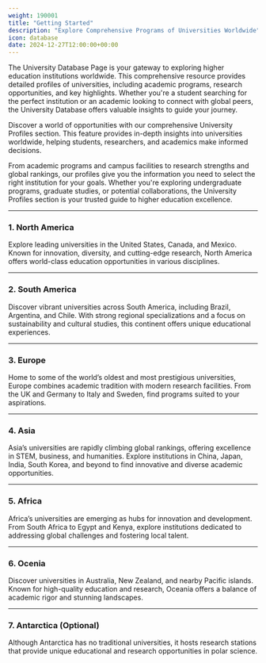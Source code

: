 ```yaml
---
weight: 190001
title: "Getting Started"
description: "Explore Comprehensive Programs of Universities Worldwide"
icon: database
date: 2024-12-27T12:00:00+00:00
---
```


The University Database Page is your gateway to exploring higher education institutions worldwide. This comprehensive resource provides detailed profiles of universities, including academic programs, research opportunities, and key highlights. Whether you're a student searching for the perfect institution or an academic looking to connect with global peers, the University Database offers valuable insights to guide your journey.

Discover a world of opportunities with our comprehensive University Profiles section. This feature provides in-depth insights into universities worldwide, helping students, researchers, and academics make informed decisions.

From academic programs and campus facilities to research strengths and global rankings, our profiles give you the information you need to select the right institution for your goals. Whether you're exploring undergraduate programs, graduate studies, or potential collaborations, the University Profiles section is your trusted guide to higher education excellence.

---

### 1. **North America**

Explore leading universities in the United States, Canada, and Mexico. Known for innovation, diversity, and cutting-edge research, North America offers world-class education opportunities in various disciplines.

---

### 2. **South America**

Discover vibrant universities across South America, including Brazil, Argentina, and Chile. With strong regional specializations and a focus on sustainability and cultural studies, this continent offers unique educational experiences.

---

### 3. **Europe**

Home to some of the world’s oldest and most prestigious universities, Europe combines academic tradition with modern research facilities. From the UK and Germany to Italy and Sweden, find programs suited to your aspirations.

---

### 4. **Asia**

Asia’s universities are rapidly climbing global rankings, offering excellence in STEM, business, and humanities. Explore institutions in China, Japan, India, South Korea, and beyond to find innovative and diverse academic opportunities.

---

### 5. **Africa**

Africa’s universities are emerging as hubs for innovation and development. From South Africa to Egypt and Kenya, explore institutions dedicated to addressing global challenges and fostering local talent.

---

### 6. **Ocenia**

Discover universities in Australia, New Zealand, and nearby Pacific islands. Known for high-quality education and research, Oceania offers a balance of academic rigor and stunning landscapes.

---

### 7. **Antarctica (Optional)**

Although Antarctica has no traditional universities, it hosts research stations that provide unique educational and research opportunities in polar science.